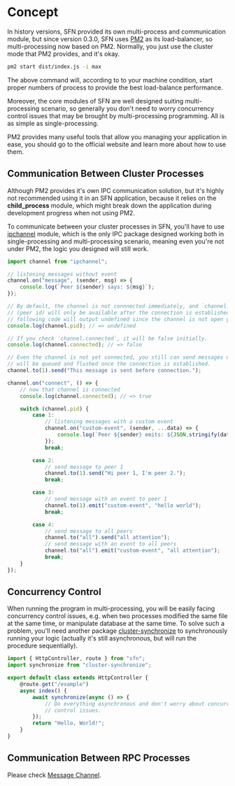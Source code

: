 <!-- title: Multi-Processing; order: 16 -->
# Concept

In history versions, SFN provided its own multi-process and communication module,
but since version 0.3.0, SFN uses [PM2](https://pm2.io) as its load-balancer, so
multi-processing now based on PM2. Normally, you just use the cluster mode that
PM2 provides, and it's okay.

```sh
pm2 start dist/index.js -i max
```

The above command will, according to to your machine condition, start proper 
numbers of process to provide the best load-balance performance. 

Moreover, the core modules of SFN are well designed suiting multi-processing 
scenario, so generally you don't need to worry concurrency control issues that 
may be brought by multi-processing programming. All is as simple as 
single-processing.

PM2 provides many useful tools that allow you managing your application in ease,
you should go to the official website and learn more about how to use them. 

## Communication Between Cluster Processes

Although PM2 provides it's own IPC communication solution, but it's highly not
recommended using it in an SFN application, because it relies on the 
**child_process** module, which might break down the application during 
development progress when not using PM2.

To communicate between your cluster processes in SFN, you'll have to use 
[ipchannel](https://github.com/hyurl/ipchannel) module, which is the only IPC 
package designed working both in single-processing and multi-processing scenario,
meaning even you're not under PM2, the logic you designed will still work.

```typescript
import channel from "ipchannel";

// listening messages without event
channel.on("message", (sender, msg) => {
    console.log(`Peer ${sender} says: ${msg}`);
});

// By default, the channel is not connnected immediately, and `channel.pid` 
// (peer id) will only be available after the connection is established, so the 
// following code will output undefined since the channel is not open yet.
console.log(channel.pid); // => undefined

// If you check `channel.connected`, it will be false initially.
console.log(channel.connected); // => false

// Even the channel is not yet connected, you still can send messages now, they
// will be queued and flushed once the connection is established.
channel.to(1).send("This message is sent before connection.");

channel.on("connect", () => {
    // now that channel is connected
    console.log(channel.connected); // => true

    switch (channel.pid) {
        case 1:
            // listening messages with a custom event
            channel.on("custom-event", (sender, ...data) => {
                console.log(`Peer ${sender} emits: ${JSON.stringify(data)}`);
            });
            break;

        case 2:
            // send message to peer 1
            channel.to(1).send("Hi peer 1, I'm peer 2.");
            break;

        case 3:
            // send message with an event to peer 1
            channel.to(1).emit("custom-event", "hello world");
            break;

        case 4:
            // send message to all peers
            channel.to("all").send("all attention");
            // send message with an event to all peers
            channel.to("all").emit("custom-event", "all attention");
            break;
    }
});
```

## Concurrency Control

When running the program in multi-processing,  you will be easily facing 
concurrency control issues, e.g. when two processes modified the same file at 
the same time, or manipulate database at the same time. To solve such a problem,
you'll need another package 
[cluster-synchronize](https://github.com/hyurl/cluster-synchronize) to 
synchronously running your logic (actually it's still asynchronous, but will run 
the procedure sequentially).

```typescript
import { HttpController, route } from "sfn";
import synchronize from "cluster-synchronize";

export default class extends HttpController {
    @route.get("/example")
    async index() {
        await synchronize(async () => {
            // Do everything asynchronous and don't worry about concurrency 
            // control issues.
        });
        return "Hello, World!";
    }
}
```

## Communication Between RPC Processes

Please check [Message Channel](./message-channel).